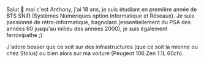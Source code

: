 Salut 👋 moi c'est Anthony, j'ai 18 ans, je suis étudiant en première année de BTS SNIR (Systèmes Numériques option Informatique et Réseaux).
Je suis passionné de rétro-informatique, bagnolard (essentiellement du PSA des années 60 jusqu'au milieu des années 2000), je suis également ferrovipathe ;)

J'adore bosser que ce soit sur des infrastructures (que ce soit la mienne ou chez Stolus) ou bien alors sur ma voiture (Peugeot 106 Zen 1.1L 60ch).

